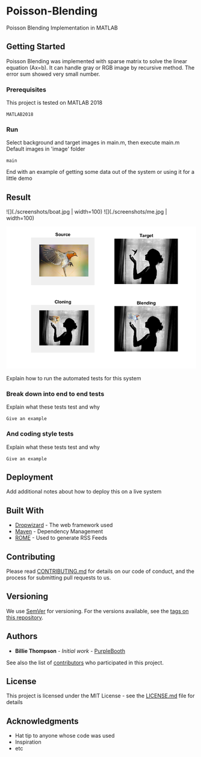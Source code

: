 # Poisson-Blending

Poisson Blending Implementation in MATLAB 

## Getting Started

Poisson Blending was implemented with sparse matrix to solve the linear equation (Ax=b). It can
handle gray or RGB image by recursive method. The error sum showed very small number.

### Prerequisites

This project is tested on MATLAB 2018

```
MATLAB2018 
```

### Run
Select background and target images in main.m, then execute main.m
Default images in 'image' folder
```
main
```

End with an example of getting some data out of the system or using it for a little demo

## Result

![](./screenshots/boat.jpg | width=100)
![](./screenshots/me.jpg | width=100)

![](./screenshots/black.jpg)



Explain how to run the automated tests for this system

### Break down into end to end tests

Explain what these tests test and why

```
Give an example
```

### And coding style tests

Explain what these tests test and why

```
Give an example
```

## Deployment

Add additional notes about how to deploy this on a live system

## Built With

* [Dropwizard](http://www.dropwizard.io/1.0.2/docs/) - The web framework used
* [Maven](https://maven.apache.org/) - Dependency Management
* [ROME](https://rometools.github.io/rome/) - Used to generate RSS Feeds

## Contributing

Please read [CONTRIBUTING.md](https://gist.github.com/PurpleBooth/b24679402957c63ec426) for details on our code of conduct, and the process for submitting pull requests to us.

## Versioning

We use [SemVer](http://semver.org/) for versioning. For the versions available, see the [tags on this repository](https://github.com/your/project/tags). 

## Authors

* **Billie Thompson** - *Initial work* - [PurpleBooth](https://github.com/PurpleBooth)

See also the list of [contributors](https://github.com/your/project/contributors) who participated in this project.

## License

This project is licensed under the MIT License - see the [LICENSE.md](LICENSE.md) file for details

## Acknowledgments

* Hat tip to anyone whose code was used
* Inspiration
* etc
